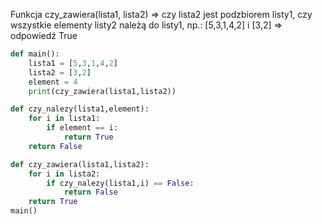 Funkcja czy_zawiera(lista1, lista2) => czy lista2 jest podzbiorem listy1, czy wszystkie 
elementy listy2 należą do listy1, np.: [5,3,1,4,2] i [3,2] => odpowiedź True
```python
def main():
    lista1 = [5,3,1,4,2]
    lista2 = [3,2]
    element = 4
    print(czy_zawiera(lista1,lista2))

def czy_nalezy(lista1,element):
    for i in lista1:
        if element == i:
            return True
    return False

def czy_zawiera(lista1,lista2):
    for i in lista2:
        if czy_nalezy(lista1,i) == False:
            return False
    return True
main()
```
